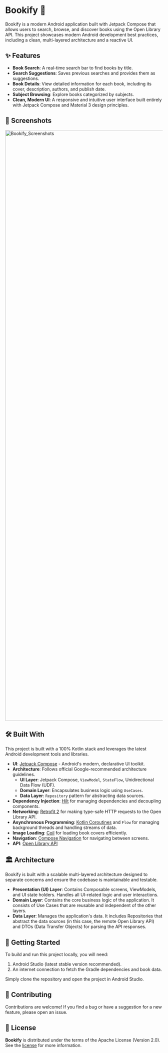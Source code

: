 # Bookify 📖

Bookify is a modern Android application built with Jetpack Compose that allows users to search, browse, and discover books using the Open Library API. This project showcases modern Android development best practices, including a clean, multi-layered architecture and a reactive UI.

## ✨ Features

*   **Book Search**: A real-time search bar to find books by title.
*   **Search Suggestions**: Saves previous searches and provides them as suggestions.
*   **Book Details**: View detailed information for each book, including its cover, description, authors, and publish date.
*   **Subject Browsing**: Explore books categorized by subjects.
*   **Clean, Modern UI**: A responsive and intuitive user interface built entirely with Jetpack Compose and Material 3 design principles.

## 📸 Screenshots

<img width="3780" height="1890" alt="Bookify_Screenshots" src="https://github.com/user-attachments/assets/02d27cb7-457f-4531-a742-75f99567ef23" />

## 🛠️ Built With

This project is built with a 100% Kotlin stack and leverages the latest Android development tools and libraries.

*   **UI**: [Jetpack Compose](https://developer.android.com/jetpack/compose) - Android's modern, declarative UI toolkit.
*   **Architecture**: Follows official Google-recommended architecture guidelines.
    *   **UI Layer**: Jetpack Compose, `ViewModel`, `StateFlow`, Unidirectional Data Flow (UDF).
    *   **Domain Layer**: Encapsulates business logic using `UseCases`.
    *   **Data Layer**: `Repository` pattern for abstracting data sources.
*   **Dependency Injection**: [Hilt](https://developer.android.com/training/dependency-injection/hilt-android) for managing dependencies and decoupling components.
*   **Networking**: [Retrofit 2](https://square.github.io/retrofit/) for making type-safe HTTP requests to the Open Library API.
*   **Asynchronous Programming**: [Kotlin Coroutines](https://kotlinlang.org/docs/coroutines-guide.html) and `Flow` for managing background threads and handling streams of data.
*   **Image Loading**: [Coil](https://coil-kt.github.io/coil/) for loading book covers efficiently.
*   **Navigation**: [Compose Navigation](https://developer.android.com/jetpack/compose/navigation) for navigating between screens.
*   **API**: [Open Library API](https://openlibrary.org/developers/api)

## 🏛️ Architecture

Bookify is built with a scalable multi-layered architecture designed to separate concerns and ensure the codebase is maintainable and testable.

*   **Presentation (UI) Layer**: Contains Composable screens, ViewModels, and UI state holders. Handles all UI-related logic and user interactions.
*   **Domain Layer**: Contains the core business logic of the application. It consists of Use Cases that are reusable and independent of the other layers.
*   **Data Layer**: Manages the application's data. It includes Repositories that abstract the data sources (in this case, the remote Open Library API) and DTOs (Data Transfer Objects) for parsing the API responses.

## 🚀 Getting Started

To build and run this project locally, you will need:

1.  Android Studio (latest stable version recommended).
2.  An internet connection to fetch the Gradle dependencies and book data.

Simply clone the repository and open the project in Android Studio.

## 🤝 Contributing
Contributions are welcome! If you find a bug or have a suggestion for a new feature, please open an issue.
## 📄 License
**Bookify** is distributed under the terms of the Apache License (Version 2.0). See the [license](https://github.com/Superpanda23/bookify?tab=Apache-2.0-1-ov-file) for more information.
